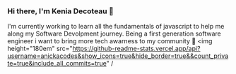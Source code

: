 ### Hi there, I'm Kenia Decoteau 👋
I'm currently working to learn all the fundamentals of javascript to help me along my Software Devolpment journey.
Being a first generation software engineer i want to bring more tech awarness to my community 🤎
<img height="180em" src="https://github-readme-stats.vercel.app/api?username=anickacodes&show_icons=true&hide_border=true&&count_private=true&include_all_commits=true" /

<!--
**KeniaD1/KeniaD1** is a ✨ _special_ ✨ repository because its `README.md` (this file) appears on your GitHub profile.

Here are some ideas to get you started:

- 🔭 I’m currently working on ...
- 🌱 I’m currently learning ...
- 👯 I’m looking to collaborate on ...
- 🤔 I’m looking for help with ...
- 💬 Ask me about ...
- 📫 How to reach me: ...
- 😄 Pronouns: ...
- ⚡ Fun fact: ...
-->

